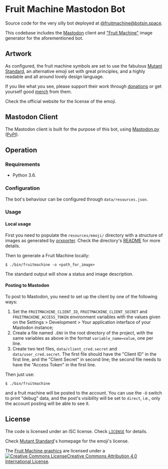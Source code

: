 Fruit Machine Mastodon Bot
==========================

Source code for the very silly bot deployed at
[@fruitmachine@botsin.space](https://botsin.space/@fruitmachine).

This codebase includes the [Mastodon](https://joinmastodon.org/) client and
["Fruit Machine"](https://en.wikipedia.org/wiki/Slot_machine) image generator
for the aforementioned bot.


Artwork
-------

As configured, the fruit machine symbols are set to use the fabulous
[Mutant Standard](https://mutant.tech/), an alternative emoji set with great
principles, and a highly readable and all around lovely design language.

If you like what you see, please support their work through
[donations](https://mutant.tech/donate/) or get yourself good
[merch](https://mutant.tech/donate/) from them.

Check the official website for the license of the emoji.

Mastodon Client
---------------

The Mastodon client is built for the purpose of this bot, using
[Mastodon.py](https://github.com/halcy/Mastodon.py)
([PyPI](https://pypi.org/project/Mastodon.py/)).


Operation
---------

### Requirements

- Python 3.6.

### Configuration

The bot's behaviour can be configured through `data/resources.json`.

### Usage

#### Local usage

First you need to populate the `resources/emoji/` directory with a structure of
images as generated by [orxporter](https://github.com/mutantstandard/orxporter).
Check the directory's [README](resources/emoji/README.md) for more details.

Then to generate a Fruit Machine locally:

`$ ./bin/fruitmachine -o <path_for_image>`

The standard output will show a status and image description.

#### Posting to Mastodon

To post to Mastodon, you need to set up the client by one of the following ways:

1. Set the `FRUITMACHINE_CLIENT_ID`, `FRUITMACHINE_CLIENT_SECRET` and
   `FRUITMACHINE_ACCESS_TOKEN` environment variables with the values given on
   the Settings > Development > Your application interface of your Mastodon
   instance;
2. Create a file named `.ENV` in the root directory of the project, with the
   same variables as above in the format `variable_name=value`, one per line.
3. Create two text files, `data/client_cred.secret` and `data/user_cred.secret`.
   The first file should have the "Client ID" in the first line, and the "Client
   Secret" in second line; the second file needs to have the "Access Token" in
   the first line.

Then just use:

`$ ./bin/fruitmachine`

and a fruit machine will be posted to the account. You can use the `-D` switch
to print "debug" data, and the post's visibility will be set to `direct`, i.e.,
only the account posting will be able to see it.


License
-------

The code is licensed under an ISC license. Check [`LICENSE`](LICENSE) for
details.

Check [Mutant Standard](https://mutant.tech/)'s homepage for the emoji's
license.

The [Fruit Machine graphics](data/machines/) are licensed under a
<a rel="license" href="http://creativecommons.org/licenses/by/4.0/"><img alt="Creative Commons License" style="border-width:0" src="https://i.creativecommons.org/l/by/4.0/80x15.png" />Creative Commons Attribution 4.0 International License</a>.
